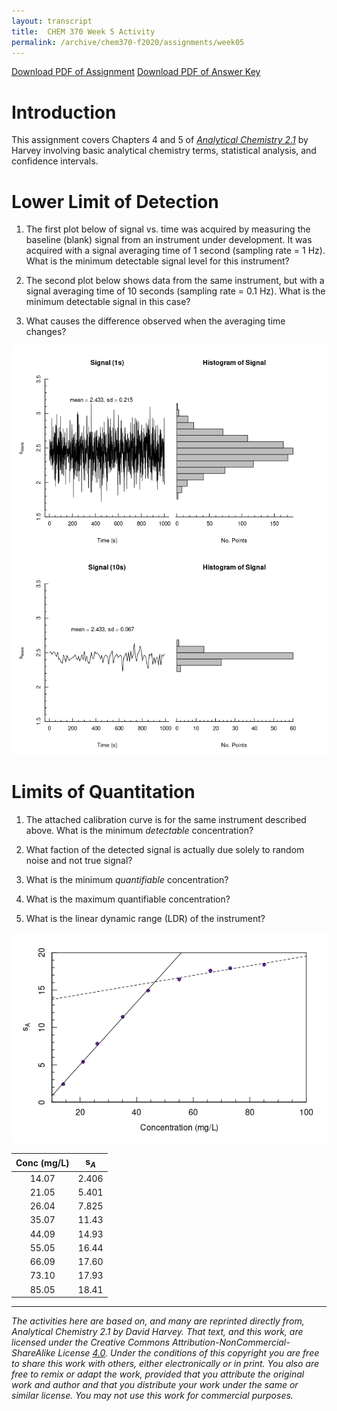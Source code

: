 ```yaml
---
layout: transcript
title:  CHEM 370 Week 5 Activity
permalink: /archive/chem370-f2020/assignments/week05
---
```


<a class="quicklink" href="https://github.com/alphonse/alphonse.github.io/raw/master/archive/chem370-f2020/pdf/assignments/week05.pdf" target="blank">Download PDF of Assignment</a>
<a class="quicklink" href="https://github.com/alphonse/alphonse.github.io/raw/master/archive/chem370-f2020/pdf/assignments/week05_key.pdf" target="blank">Download PDF of Answer Key</a>

<!-- Name: ___________________________________ -->

# Introduction

This assignment covers Chapters 4 and 5 of [*Analytical Chemistry 2.1*](https://chem.libretexts.org/Bookshelves/Analytical_Chemistry/Book%3A_Analytical_Chemistry_2.1_%28Harvey%29/05%3A_Standardizing_Analytical_Methods) by Harvey involving basic analytical chemistry terms, statistical analysis, and confidence intervals.

# Lower Limit of Detection

1. The first plot below of signal vs. time was acquired by measuring the baseline (blank) signal from an instrument under development.  It was acquired with a signal averaging time of 1 second (sampling rate = 1 Hz).  What is the minimum detectable signal level for this instrument?

    <!-- \vspace{2cm} -->

1. The second plot below shows data from the same instrument, but with a signal averaging time of 10 seconds (sampling rate = 0.1 Hz).  What is the minimum detectable signal in this case?

    <!-- \vspace{2cm} -->

1. What causes the difference observed when the averaging time changes?

    <!-- \pagebreak -->

<!-- ![Instrument signal for two averaging times](chem370/assignments/img/week05_signals.png) -->
![Instrument signal for two averaging times](img/week05_signals.png)

<!-- \pagebreak -->

# Limits of Quantitation

1. The attached calibration curve is for the same instrument described above.  What is the minimum *detectable* concentration?

    <!-- \vspace{2cm} -->

1. What faction of the detected signal is actually due solely to random noise and not true signal?

    <!-- \vspace{2cm} -->

1. What is the minimum *quantifiable* concentration?

    <!-- \vspace{2cm} -->

1. What is the maximum quantifiable concentration?

    <!-- \vspace{2cm} -->

1. What is the linear dynamic range (LDR) of the instrument?

    <!-- \vspace{2cm} -->

<!-- ![Calibration curve for instrument under development](chem370/assignments/img/week05_cal.png) -->
![Calibration curve for instrument under development.  Each point represents a 10-second average.](img/week05_cal.png)

| Conc (mg/L) | s$_A$ |
|:-----------:|:-----:|
|    14.07    | 2.406 |
|    21.05    | 5.401 |
|    26.04    | 7.825 |
|    35.07    | 11.43 |
|    44.09    | 14.93 |
|    55.05    | 16.44 |
|    66.09    | 17.60 |
|    73.10    | 17.93 |
|    85.05    | 18.41 |

<!-- \vfill -->
 
 --------------
 
*The activities here are based on, and many are reprinted directly from, Analytical Chemistry 2.1 by David Harvey.  That text, and this work, are licensed under the Creative Commons Attribution-NonCommercial-ShareAlike License [4.0](https://creativecommons.org/licenses/by-nc-sa/4.0/). Under the conditions of this copyright you are free to share this work with others, either electronically or in print. You also are free to remix or adapt the work, provided that you attribute the original work and author and that you distribute your work under the same or similar license. You may not use this work for commercial purposes.*
